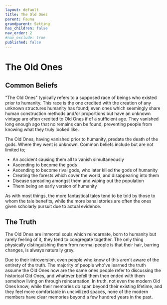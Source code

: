 ```yaml
---
layout: default
title: The Old Ones
parent: Fauna
grandparent: Setting
has_children: false
nav_order: 2
#nav_exclude: true
published: false
---
```


# The Old Ones

## Common Beliefs

"The Old Ones" typically refers to a supposed race of beings who existed prior to humanity. This race is the one credited with the creation of any unknown structures humanity has found; even ones which seemingly share human construction methods and/or proportions but have an unknown vintage are often credited to Old Ones if of a sufficient age. They vanished long enough ago that no remains can be found, preventing people from knowing what they truly looked like.

The Old Ones, having vanished prior to humanity, predate the death of the gods. Where they went is unknown. Common beliefs include but are not limited to;

- An accident causing them all to vanish simultaneously
- Ascending to become the gods
- Ascending to become rival gods, who later killed the gods of humanity
- Creating the forests which cover the world, and disappearing into them
- Disease spreading amongst them and wiping out the population
- Them being an early version of humanity

As with most things, the more fantastical tales tend to be told by those to whom the tale benefits, while the more banal stories are often the ones given scholarly pursuit due to actual evidence.

## The Truth

The Old Ones are immortal souls which reincarnate, born to humanity but rarely feeling of it, they tend to congregate together. The only thing physically distinguishing them from normal people is that their hair, barring changes, is always naturally grey.

Due to their introversion, even people who know of this aren't aware of the entirety of the truth. The majority of people who've learned the truth assume the Old Ones now are the same ones people refer to discussing the historical Old Ones, and whatever befell them then ended with them somehow living on through reincarnation. In truth, not even the modern Old Ones know; while their memories do span beyond their existing lifetime, and they feel more comfortable in uncivilized spaces, none of the modern members have clear memories beyond a few hundred years in the past.
